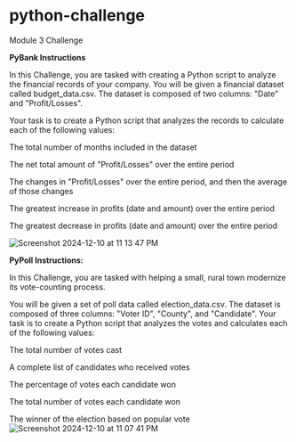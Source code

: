 # python-challenge
Module 3 Challenge

**PyBank Instructions**

In this Challenge, you are tasked with creating a Python script to analyze the financial records of your company. You will be given a financial dataset called budget_data.csv. The dataset is composed of two columns: "Date" and "Profit/Losses".

Your task is to create a Python script that analyzes the records to calculate each of the following values:

The total number of months included in the dataset

The net total amount of "Profit/Losses" over the entire period

The changes in "Profit/Losses" over the entire period, and then the average of those changes

The greatest increase in profits (date and amount) over the entire period

The greatest decrease in profits (date and amount) over the entire period

![Screenshot 2024-12-10 at 11 13 47 PM](https://github.com/user-attachments/assets/b6836fe8-0c24-4f6c-8026-cfef2d61a99f)



**PyPoll Instructions:**

In this Challenge, you are tasked with helping a small, rural town modernize its vote-counting process.

You will be given a set of poll data called election_data.csv. The dataset is composed of three columns: "Voter ID", "County", and "Candidate". Your task is to create a Python script that analyzes the votes and calculates each of the following values:

The total number of votes cast

A complete list of candidates who received votes

The percentage of votes each candidate won

The total number of votes each candidate won

The winner of the election based on popular vote
![Screenshot 2024-12-10 at 11 07 41 PM](https://github.com/user-attachments/assets/cbbe5278-c5b0-4f14-bef2-228003ee4cdd)

